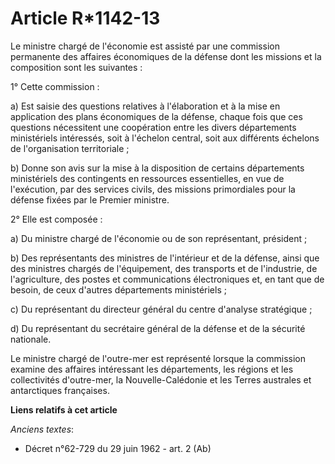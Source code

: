 # Article R*1142-13

Le ministre chargé de l'économie est assisté par une commission permanente des affaires économiques de la défense dont les
missions et la composition sont les suivantes : 

1° Cette commission : 

a) Est saisie des questions relatives à l'élaboration et à la mise en application des plans économiques de la défense, chaque
fois que ces questions nécessitent une coopération entre les divers départements ministériels intéressés, soit à l'échelon
central, soit aux différents échelons de l'organisation territoriale ; 

b) Donne son avis sur la mise à la disposition de certains départements ministériels des contingents en ressources
essentielles, en vue de l'exécution, par des services civils, des missions primordiales pour la défense fixées par le Premier
ministre. 

2° Elle est composée : 

a) Du ministre chargé de l'économie ou de son représentant, président ; 

b) Des représentants des ministres de l'intérieur et de la défense, ainsi que des ministres chargés de l'équipement, des
transports et de l'industrie, de l'agriculture, des postes et communications électroniques et, en tant que de besoin, de ceux
d'autres départements ministériels ; 

c) Du représentant du directeur général du centre d'analyse stratégique ; 

d) Du représentant du     secrétaire général de la défense et de la sécurité nationale. 

Le ministre chargé de l'outre-mer est représenté lorsque la commission examine des affaires intéressant les départements, les
régions et les collectivités d'outre-mer, la Nouvelle-Calédonie et les Terres australes et antarctiques françaises.

**Liens relatifs à cet article**

_Anciens textes_:

  - Décret n°62-729 du 29 juin 1962 - art. 2 (Ab)
